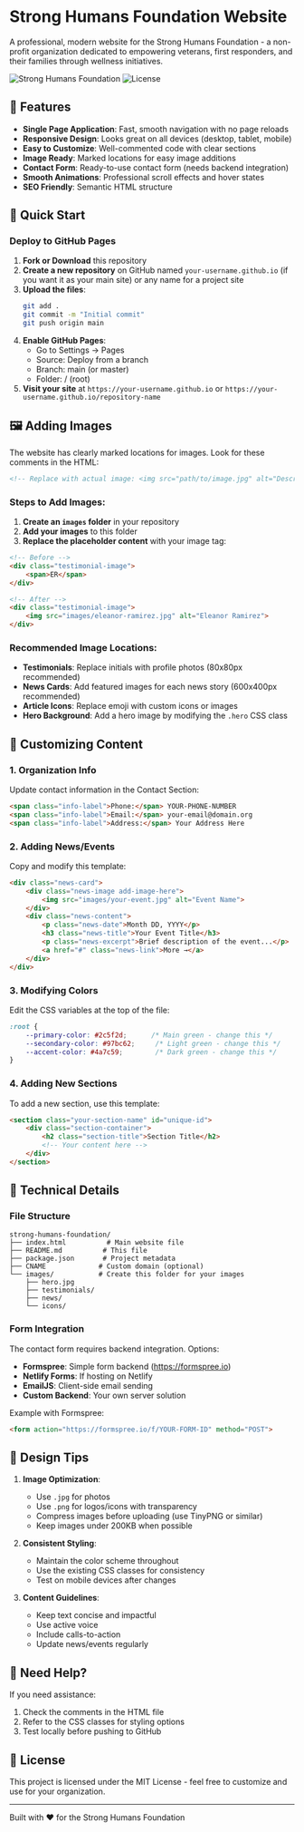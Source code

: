 # Strong Humans Foundation Website

A professional, modern website for the Strong Humans Foundation - a non-profit organization dedicated to empowering veterans, first responders, and their families through wellness initiatives.

![Strong Humans Foundation](https://img.shields.io/badge/version-1.0.0-green.svg)
![License](https://img.shields.io/badge/license-MIT-blue.svg)

## 🌟 Features

- **Single Page Application**: Fast, smooth navigation with no page reloads
- **Responsive Design**: Looks great on all devices (desktop, tablet, mobile)
- **Easy to Customize**: Well-commented code with clear sections
- **Image Ready**: Marked locations for easy image additions
- **Contact Form**: Ready-to-use contact form (needs backend integration)
- **Smooth Animations**: Professional scroll effects and hover states
- **SEO Friendly**: Semantic HTML structure

## 🚀 Quick Start

### Deploy to GitHub Pages

1. **Fork or Download** this repository
2. **Create a new repository** on GitHub named `your-username.github.io` (if you want it as your main site) or any name for a project site
3. **Upload the files**:
   ```bash
   git add .
   git commit -m "Initial commit"
   git push origin main
   ```
4. **Enable GitHub Pages**:
   - Go to Settings → Pages
   - Source: Deploy from a branch
   - Branch: main (or master)
   - Folder: / (root)
5. **Visit your site** at `https://your-username.github.io` or `https://your-username.github.io/repository-name`

## 🖼️ Adding Images

The website has clearly marked locations for images. Look for these comments in the HTML:

```html
<!-- Replace with actual image: <img src="path/to/image.jpg" alt="Description"> -->
```

### Steps to Add Images:

1. **Create an `images` folder** in your repository
2. **Add your images** to this folder
3. **Replace the placeholder content** with your image tag:

```html
<!-- Before -->
<div class="testimonial-image">
    <span>ER</span>
</div>

<!-- After -->
<div class="testimonial-image">
    <img src="images/eleanor-ramirez.jpg" alt="Eleanor Ramirez">
</div>
```

### Recommended Image Locations:

- **Testimonials**: Replace initials with profile photos (80x80px recommended)
- **News Cards**: Add featured images for each news story (600x400px recommended)
- **Article Icons**: Replace emoji with custom icons or images
- **Hero Background**: Add a hero image by modifying the `.hero` CSS class

## 📝 Customizing Content

### 1. **Organization Info**
Update contact information in the Contact Section:
```html
<span class="info-label">Phone:</span> YOUR-PHONE-NUMBER
<span class="info-label">Email:</span> your-email@domain.org
<span class="info-label">Address:</span> Your Address Here
```

### 2. **Adding News/Events**
Copy and modify this template:
```html
<div class="news-card">
    <div class="news-image add-image-here">
        <img src="images/your-event.jpg" alt="Event Name">
    </div>
    <div class="news-content">
        <p class="news-date">Month DD, YYYY</p>
        <h3 class="news-title">Your Event Title</h3>
        <p class="news-excerpt">Brief description of the event...</p>
        <a href="#" class="news-link">More →</a>
    </div>
</div>
```

### 3. **Modifying Colors**
Edit the CSS variables at the top of the file:
```css
:root {
    --primary-color: #2c5f2d;      /* Main green - change this */
    --secondary-color: #97bc62;     /* Light green - change this */
    --accent-color: #4a7c59;        /* Dark green - change this */
}
```

### 4. **Adding New Sections**
To add a new section, use this template:
```html
<section class="your-section-name" id="unique-id">
    <div class="section-container">
        <h2 class="section-title">Section Title</h2>
        <!-- Your content here -->
    </div>
</section>
```

## 🔧 Technical Details

### File Structure
```
strong-humans-foundation/
├── index.html          # Main website file
├── README.md          # This file
├── package.json       # Project metadata
├── CNAME             # Custom domain (optional)
└── images/           # Create this folder for your images
    ├── hero.jpg
    ├── testimonials/
    ├── news/
    └── icons/
```

### Form Integration
The contact form requires backend integration. Options:
- **Formspree**: Simple form backend (https://formspree.io)
- **Netlify Forms**: If hosting on Netlify
- **EmailJS**: Client-side email sending
- **Custom Backend**: Your own server solution

Example with Formspree:
```html
<form action="https://formspree.io/f/YOUR-FORM-ID" method="POST">
```

## 🎨 Design Tips

1. **Image Optimization**:
   - Use `.jpg` for photos
   - Use `.png` for logos/icons with transparency
   - Compress images before uploading (use TinyPNG or similar)
   - Keep images under 200KB when possible

2. **Consistent Styling**:
   - Maintain the color scheme throughout
   - Use the existing CSS classes for consistency
   - Test on mobile devices after changes

3. **Content Guidelines**:
   - Keep text concise and impactful
   - Use active voice
   - Include calls-to-action
   - Update news/events regularly

## 🤝 Need Help?

If you need assistance:
1. Check the comments in the HTML file
2. Refer to the CSS classes for styling options
3. Test locally before pushing to GitHub

## 📄 License

This project is licensed under the MIT License - feel free to customize and use for your organization.

---

Built with ❤️ for the Strong Humans Foundation
